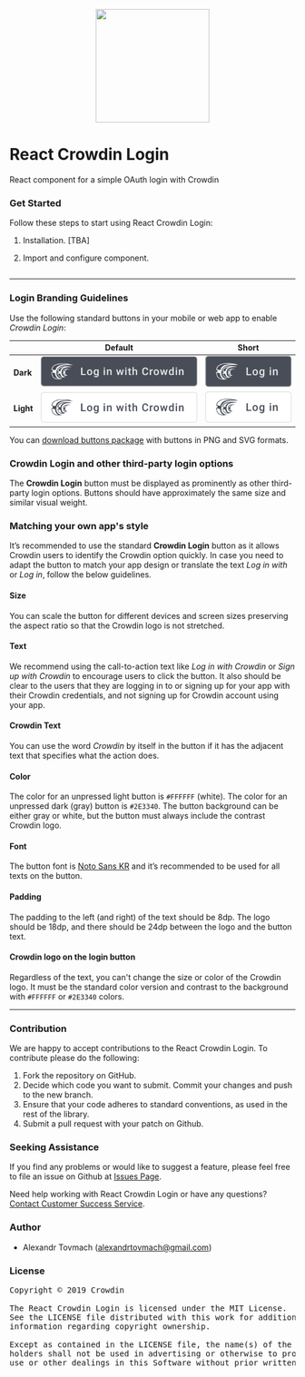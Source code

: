 [<p align="center"><img src="https://support.crowdin.com/assets/logos/crowdin-dark-symbol.png" data-canonical-src="https://support.crowdin.com/assets/logos/crowdin-dark-symbol.png" width="200" height="200" align="center"/></p>](https://crowdin.com)

# React Crowdin Login

React component for a simple OAuth login with Crowdin

### Get Started 

Follow these steps to start using React Crowdin Login:

1. Installation. [TBA]

2. Import and configure component.

```

```

---

### Login Branding Guidelines

Use the following standard buttons in your mobile or web app to enable *Crowdin Login*:

|           | Default                                               | Short                                                                       |
| --------- | ----------------------------------------------------- | --------------------------------------------------------------------------- |
| **Dark**  | ![dark border lowerc](images/dark_border_lowerc.svg)  | ![dark border lowerc short](images/dark_border_lowerc_short.svg)  |
| **Light** | ![light border lowerc](images/light_border_lowerc.svg) | ![light border lowerc short](images/light_border_lowerc_short.svg) |

You can [download buttons package](https://raw.github.com/crowdin/react-crowdin-login/master/images/buttons.zip) with buttons in PNG and SVG formats.

### Crowdin Login and other third-party login options

The **Crowdin Login** button must be displayed as prominently as other third-party login options. Buttons should have approximately the same size and similar visual weight.

### Matching your own app's style
It’s recommended to use the standard **Crowdin Login** button as it allows Crowdin users to identify the Crowdin option quickly. In case you need to adapt the button to match your app design or translate the text *Log in with* or *Log in*, follow the below guidelines.

#### Size
You can scale the button for different devices and screen sizes preserving the aspect ratio so that the Crowdin logo is not stretched.

#### Text
We recommend using the call-to-action text like *Log in with Crowdin* or *Sign up with Crowdin* to encourage users to click the button. It also should be clear to the users that they are logging in to or signing up for your app with their Crowdin credentials, and not signing up for Crowdin account using your app.

#### Crowdin Text
You can use the word *Crowdin* by itself in the button if it has the adjacent text that specifies what the action does.

#### Color
The color for an unpressed light button is `#FFFFFF` (white). The color for an unpressed dark (gray) button is `#2E3340`. The button background can be either gray or white, but the button must always include the contrast Crowdin logo.

#### Font
The button font is [Noto Sans KR](https://fonts.google.com/specimen/Noto+Sans+KR) and it’s recommended to be used for all texts on the button.

#### Padding
The padding to the left (and right) of the text should be 8dp. The logo should be 18dp, and there should be 24dp between the logo and the button text.

#### Crowdin logo on the login button
Regardless of the text, you can't change the size or color of the Crowdin logo. It must be the standard color version and contrast to the background with `#FFFFFF` or `#2E3340` colors.

---

### Contribution
We are happy to accept contributions to the React Crowdin Login. To contribute please do the following:
1. Fork the repository on GitHub.
2. Decide which code you want to submit. Commit your changes and push to the new branch.
3. Ensure that your code adheres to standard conventions, as used in the rest of the library.
4. Submit a pull request with your patch on Github.

### Seeking Assistance
If you find any problems or would like to suggest a feature, please feel free to file an issue on Github at [Issues Page](https://github.com/crowdin/react-crowdin-login/issues).

Need help working with React Crowdin Login or have any questions?
[Contact Customer Success Service](https://crowdin.com/contacts).

### Author
- Alexandr Tovmach (alexandrtovmach@gmail.com)

### License
<pre>
Copyright © 2019 Crowdin

The React Crowdin Login is licensed under the MIT License.
See the LICENSE file distributed with this work for additional
information regarding copyright ownership.

Except as contained in the LICENSE file, the name(s) of the above copyright
holders shall not be used in advertising or otherwise to promote the sale,
use or other dealings in this Software without prior written authorization.
</pre>
